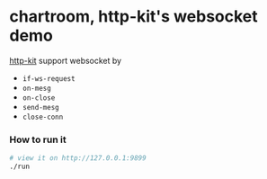 # chartroom, http-kit's websocket demo


[http-kit](https://github.com/http-kit/http-kit) support websocket by

* `if-ws-request`
* `on-mesg`
* `on-close`
* `send-mesg`
* `close-conn`



### How to run it

```sh
# view it on http://127.0.0.1:9899
./run
```
